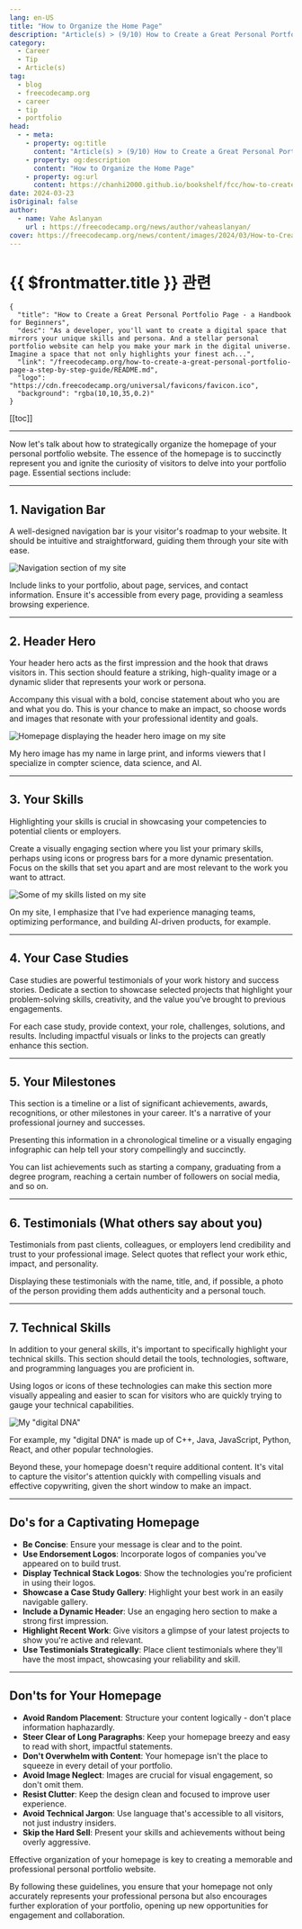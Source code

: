 ```yaml
---
lang: en-US
title: "How to Organize the Home Page"
description: "Article(s) > (9/10) How to Create a Great Personal Portfolio Page - a Handbook for Beginners" 
category:
  - Career
  - Tip
  - Article(s)
tag:
  - blog
  - freecodecamp.org
  - career
  - tip
  - portfolio
head:
  - - meta:
    - property: og:title
      content: "Article(s) > (9/10) How to Create a Great Personal Portfolio Page - a Handbook for Beginners"
    - property: og:description
      content: "How to Organize the Home Page"
    - property: og:url
      content: https://chanhi2000.github.io/bookshelf/fcc/how-to-create-a-great-personal-portfolio-page-a-step-by-step-guide/how-to-organize-the-home-page.html
date: 2024-03-23
isOriginal: false
author:
  - name: Vahe Aslanyan
    url : https://freecodecamp.org/news/author/vaheaslanyan/
cover: https://freecodecamp.org/news/content/images/2024/03/How-to-Create-a-Great-Personal-Portfolio-Page-Cover--1-.png
---
```


# {{ $frontmatter.title }} 관련

```component VPCard
{
  "title": "How to Create a Great Personal Portfolio Page - a Handbook for Beginners",
  "desc": "As a developer, you'll want to create a digital space that mirrors your unique skills and persona. And a stellar personal portfolio website can help you make your mark in the digital universe.  Imagine a space that not only highlights your finest ach...",
  "link": "/freecodecamp.org/how-to-create-a-great-personal-portfolio-page-a-step-by-step-guide/README.md",
  "logo": "https://cdn.freecodecamp.org/universal/favicons/favicon.ico",
  "background": "rgba(10,10,35,0.2)"
}
```

[[toc]]

---

<SiteInfo
  name="How to Create a Great Personal Portfolio Page - a Handbook for Beginners"
  desc="As a developer, you'll want to create a digital space that mirrors your unique skills and persona. And a stellar personal portfolio website can help you make your mark in the digital universe.  Imagine a space that not only highlights your finest ach..."
  url="https://freecodecamp.org/news/how-to-create-a-great-personal-portfolio-page-a-step-by-step-guide#heading-how-to-organize-the-home-page"
  logo="https://cdn.freecodecamp.org/universal/favicons/favicon.ico"
  preview="https://freecodecamp.org/news/content/images/2024/03/How-to-Create-a-Great-Personal-Portfolio-Page-Cover--1-.png"/>

Now let's talk about how to strategically organize the homepage of your personal portfolio website. The essence of the homepage is to succinctly represent you and ignite the curiosity of visitors to delve into your portfolio page. Essential sections include:

---

## 1. Navigation Bar

A well-designed navigation bar is your visitor's roadmap to your website. It should be intuitive and straightforward, guiding them through your site with ease.

![Navigation section of my site](https://freecodecamp.org/news/content/images/2024/03/image-102.png)

Include links to your portfolio, about page, services, and contact information. Ensure it's accessible from every page, providing a seamless browsing experience.

---

## 2. Header Hero

Your header hero acts as the first impression and the hook that draws visitors in. This section should feature a striking, high-quality image or a dynamic slider that represents your work or persona.

Accompany this visual with a bold, concise statement about who you are and what you do. This is your chance to make an impact, so choose words and images that resonate with your professional identity and goals.

![Homepage displaying the header hero image on my site](https://freecodecamp.org/news/content/images/2024/03/image-103.png)

My hero image has my name in large print, and informs viewers that I specialize in compter science, data science, and AI.

---

## 3. Your Skills

Highlighting your skills is crucial in showcasing your competencies to potential clients or employers.

Create a visually engaging section where you list your primary skills, perhaps using icons or progress bars for a more dynamic presentation. Focus on the skills that set you apart and are most relevant to the work you want to attract.

![Some of my skills listed on my site](https://freecodecamp.org/news/content/images/2024/03/image-109.png)

On my site, I emphasize that I've had experience managing teams, optimizing performance, and building AI-driven products, for example.

---

## 4. Your Case Studies

Case studies are powerful testimonials of your work history and success stories. Dedicate a section to showcase selected projects that highlight your problem-solving skills, creativity, and the value you’ve brought to previous engagements.

For each case study, provide context, your role, challenges, solutions, and results. Including impactful visuals or links to the projects can greatly enhance this section.

---

## 5. Your Milestones

This section is a timeline or a list of significant achievements, awards, recognitions, or other milestones in your career. It's a narrative of your professional journey and successes.

Presenting this information in a chronological timeline or a visually engaging infographic can help tell your story compellingly and succinctly.

You can list achievements such as starting a company, graduating from a degree program, reaching a certain number of followers on social media, and so on.

---

## 6. Testimonials (What others say about you)

Testimonials from past clients, colleagues, or employers lend credibility and trust to your professional image. Select quotes that reflect your work ethic, impact, and personality.

Displaying these testimonials with the name, title, and, if possible, a photo of the person providing them adds authenticity and a personal touch.

---

## 7. Technical Skills

In addition to your general skills, it's important to specifically highlight your technical skills. This section should detail the tools, technologies, software, and programming languages you are proficient in.

Using logos or icons of these technologies can make this section more visually appealing and easier to scan for visitors who are quickly trying to gauge your technical capabilities.

![My "digital DNA"](https://freecodecamp.org/news/content/images/2024/03/image-104.png)

For example, my "digital DNA" is made up of C++, Java, JavaScript, Python, React, and other popular technologies.

Beyond these, your homepage doesn't require additional content. It's vital to capture the visitor's attention quickly with compelling visuals and effective copywriting, given the short window to make an impact.

---

## Do's for a Captivating Homepage

- **Be Concise**: Ensure your message is clear and to the point.
- **Use Endorsement Logos**: Incorporate logos of companies you've appeared on to build trust.
- **Display Technical Stack Logos**: Show the technologies you're proficient in using their logos.
- **Showcase a Case Study Gallery**: Highlight your best work in an easily navigable gallery.
- **Include a Dynamic Header**: Use an engaging hero section to make a strong first impression.
- **Highlight Recent Work**: Give visitors a glimpse of your latest projects to show you're active and relevant.
- **Use Testimonials Strategically**: Place client testimonials where they'll have the most impact, showcasing your reliability and skill.

---

## Don'ts for Your Homepage

- **Avoid Random Placement**: Structure your content logically - don't place information haphazardly.
- **Steer Clear of Long Paragraphs**: Keep your homepage breezy and easy to read with short, impactful statements.
- **Don't Overwhelm with Content**: Your homepage isn't the place to squeeze in every detail of your portfolio.
- **Avoid Image Neglect**: Images are crucial for visual engagement, so don't omit them.
- **Resist Clutter**: Keep the design clean and focused to improve user experience.
- **Avoid Technical Jargon**: Use language that's accessible to all visitors, not just industry insiders.
- **Skip the Hard Sell**: Present your skills and achievements without being overly aggressive.

Effective organization of your homepage is key to creating a memorable and professional personal portfolio website.

By following these guidelines, you ensure that your homepage not only accurately represents your professional persona but also encourages further exploration of your portfolio, opening up new opportunities for engagement and collaboration.

